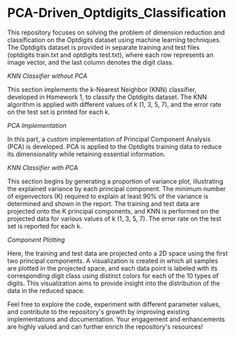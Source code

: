 # PCA-Driven_Optdigits_Classification

This repository focuses on solving the problem of dimension reduction and classification on the Optdigits dataset using machine learning techniques. The Optdigits dataset is provided in separate training and test files (optdigits train.txt and optdigits test.txt), where each row represents an image vector, and the last column denotes the digit class.

*KNN Classifier without PCA*

This section implements the k-Nearest Neighbor (KNN) classifier, developed in Homework 1, to classify the Optdigits dataset. The KNN algorithm is applied with different values of k (1, 3, 5, 7), and the error rate on the test set is printed for each k.

*PCA Implementation*

In this part, a custom implementation of Principal Component Analysis (PCA) is developed. PCA is applied to the Optdigits training data to reduce its dimensionality while retaining essential information.

*KNN Classifier with PCA*

This section begins by generating a proportion of variance plot, illustrating the explained variance by each principal component. The minimum number of eigenvectors (K) required to explain at least 90% of the variance is determined and shown in the report. The training and test data are projected onto the K principal components, and KNN is performed on the projected data for various values of k (1, 3, 5, 7). The error rate on the test set is reported for each k.

*Component Plotting*

Here, the training and test data are projected onto a 2D space using the first two principal components. A visualization is created in which all samples are plotted in the projected space, and each data point is labeled with its corresponding digit class using distinct colors for each of the 10 types of digits. This visualization aims to provide insight into the distribution of the data in the reduced space.

Feel free to explore the code, experiment with different parameter values, and contribute to the repository's growth by improving existing implementations and documentation. Your engagement and enhancements are highly valued and can further enrich the repository's resources!
